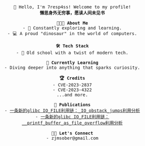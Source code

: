 <p align="center">
    <samp>
        <br>👋 Hello, I'm 7resp4ss! Welcome to my profile!
        <br><strong>懒思身外无穷事，愿读人间未见书</strong>
        <br><br><strong>👨🏻‍💻&nbsp;About Me</strong>
        <br>-&nbsp;🌱&nbsp;Constantly exploring and learning.
        <br>-&nbsp;💻&nbsp;A proud "dinosaur" in the world of computers.
        <br><br><strong>🛠 Tech Stack</strong>
        <br>-&nbsp;🦕&nbsp;Old school with a twist of modern tech.
        <br><br><strong>🔧&nbsp;Currently Learning</strong>
        <br>-&nbsp;Diving deeper into anything that sparks curiosity.
        <br><br><strong>🏆 Credits</strong>
        <br>- CVE-2023-2837
        <br>- CVE-2023-4322
        <br>...and more.
        <br><br><strong>📕 Publications</strong>
        <br>- <a href="https://www.cnblogs.com/7resp4ss/p/17486261.html" target="_blank">一条新的glibc IO_FILE利用链：_IO_obstack_jumps利用分析</a>
        <br>- <a href="https://bbs.kanxue.com/thread-276471.htm" target="_blank">一条新的glibc IO_FILE利用链：__printf_buffer_as_file_overflow利用分析</a>
        <br><br><strong>🤝🏻&nbsp;Let's Connect</strong>
        <br>- zjmsober@gmail.com
    </samp>
</p>
